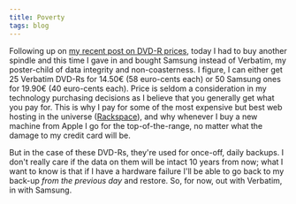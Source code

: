 ```yaml
---
title: Poverty
tags: blog
---
```


Following up on [my recent post on DVD-R prices](http://typechecked.net/a/about/wincent/weblog/archives/2006/02/dvdr_prices.php), today I had to buy another spindle and this time I gave in and bought Samsung instead of Verbatim, my poster-child of data integrity and non-coasterness. I figure, I can either get 25 Verbatim DVD-Rs for 14.50€ (58 euro-cents each) or 50 Samsung ones for 19.90€ (40 euro-cents each). Price is seldom a consideration in my technology purchasing decisions as I believe that you generally get what you pay for. This is why I pay for some of the most expensive but best web hosting in the universe ([Rackspace](http://typechecked.net/a/about/wincent/weblog/archives/2005/11/some_words_of_p.php)), and why whenever I buy a new machine from Apple I go for the top-of-the-range, no matter what the damage to my credit card will be.

But in the case of these DVD-Rs, they're used for once-off, daily backups. I don't really care if the data on them will be intact 10 years from now; what I want to know is that if I have a hardware failure I'll be able to go back to my back-up _from the previous day_ and restore. So, for now, out with Verbatim, in with Samsung.
